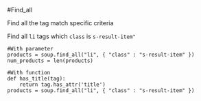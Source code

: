 #Find_all

Find all the tag match specific criteria

Find all `li` tags which `class` is `s-result-item"`

```
#With parameter
products = soup.find_all("li", { "class" : "s-result-item" })
num_products = len(products)

#With function
def has_title(tag):
	return tag.has_attr('title')
products = soup.find_all("li", { "class" : "s-result-item" })
```
